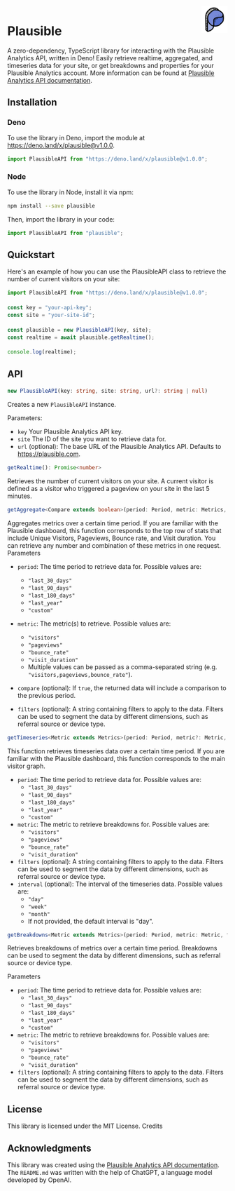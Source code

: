 <a href="https://uwuifier.com">
    <img src="assets/plausible-512.png" alt="Plausible logo" align="right" height="60" width="60" />
</a>

# Plausible

A zero-dependency, TypeScript library for interacting with the Plausible Analytics API, written in Deno! Easily retrieve realtime, aggregated, and timeseries data for your site, or get breakdowns and properties for your Plausible Analytics account. More information can be found at [Plausible Analytics API documentation](https://plausible.io/docs/stats-api).

## Installation

### Deno

To use the library in Deno, import the module at https://deno.land/x/plausible@v1.0.0.

```ts
import PlausibleAPI from "https://deno.land/x/plausible@v1.0.0";
```

### Node

To use the library in Node, install it via npm:

```bash
npm install --save plausible
```

Then, import the library in your code:

```ts
import PlausibleAPI from "plausible";
```

## Quickstart

Here's an example of how you can use the PlausibleAPI class to retrieve the number of current visitors on your site:

```ts
import PlausibleAPI from "https://deno.land/x/plausible@v1.0.0";

const key = "your-api-key";
const site = "your-site-id";

const plausible = new PlausibleAPI(key, site);
const realtime = await plausible.getRealtime();

console.log(realtime);
```

## API
```ts
new PlausibleAPI(key: string, site: string, url?: string | null)
```
Creates a new `PlausibleAPI` instance.

Parameters:

- `key` Your Plausible Analytics API key.
- `site` The ID of the site you want to retrieve data for.
- `url` (optional): The base URL of the Plausible Analytics API. Defaults to https://plausible.com.

```ts
getRealtime(): Promise<number>
```

Retrieves the number of current visitors on your site. A current visitor is defined as a visitor who triggered a pageview on your site in the last 5 minutes.

```ts
getAggregate<Compare extends boolean>(period: Period, metric: Metrics, compare?: Compare | null, filters?: string | null): Promise<Aggregated<Compare>>
```

Aggregates metrics over a certain time period. If you are familiar with the Plausible dashboard, this function corresponds to the top row of stats that include Unique Visitors, Pageviews, Bounce rate, and Visit duration. You can retrieve any number and combination of these metrics in one request.
Parameters

- `period`: The time period to retrieve data for. Possible values are:
    - `"last_30_days"`
    - `"last_90_days"`
    - `"last_180_days"`
    - `"last_year"`
    - `"custom"`

- `metric`: The metric(s) to retrieve. Possible values are:
    - `"visitors"`
    - `"pageviews"`
    - `"bounce_rate"`
    - `"visit_duration"`
    - Multiple values can be passed as a comma-separated string (e.g. `"visitors,pageviews,bounce_rate"`).
- `compare` (optional): If `true`, the returned data will include a comparison to the previous period.
- `filters` (optional): A string containing filters to apply to the data. Filters can be used to segment the data by different dimensions, such as referral source or device type.

```ts
getTimeseries<Metric extends Metrics>(period: Period, metric?: Metric, filters?: string | null, interval
```

This function retrieves timeseries data over a certain time period. If you are familiar with the Plausible dashboard, this function corresponds to the main visitor graph.

- `period`: The time period to retrieve data for.  Possible values are:
    - `"last_30_days"`
    - `"last_90_days"`
    - `"last_180_days"`
    - `"last_year"`
    - `"custom"`
- `metric`: The metric to retrieve breakdowns for. Possible values are:
    - `"visitors"`
    - `"pageviews"`
    - `"bounce_rate"`
    - `"visit_duration"`
- `filters` (optional): A string containing filters to apply to the data. Filters can be used to segment the data by different dimensions, such as referral source or device type.
- `interval` (optional): The interval of the timeseries data. Possible values are:
    - `"day"`
    - `"week"`
    - `"month"`
    - If not provided, the default interval is "day".

```ts
getBreakdowns<Metric extends Metrics>(period: Period, metric: Metric, filters?: string | null): Promise<Breakdowns<Metric>>
```

Retrieves breakdowns of metrics over a certain time period. Breakdowns can be used to segment the data by different dimensions, such as referral source or device type.

Parameters

- `period`: The time period to retrieve data for.  Possible values are:
    - `"last_30_days"`
    - `"last_90_days"`
    - `"last_180_days"`
    - `"last_year"`
    - `"custom"`
- `metric`: The metric to retrieve breakdowns for. Possible values are:
    - `"visitors"`
    - `"pageviews"`
    - `"bounce_rate"`
    - `"visit_duration"`
- `filters` (optional): A string containing filters to apply to the data. Filters can be used to segment the data by different dimensions, such as referral source or device type.

## License

This library is licensed under the MIT License.
Credits

## Acknowledgments

This library was created using the [Plausible Analytics API documentation](https://plausible.io/docs/stats-api). The `README.md` was written with the help of ChatGPT, a language model developed by OpenAI.
